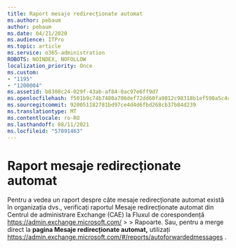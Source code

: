 ```yaml
---
title: Raport mesaje redirecționate automat
ms.author: pebaum
author: pebaum
ms.date: 04/21/2020
ms.audience: ITPro
ms.topic: article
ms.service: o365-administration
ROBOTS: NOINDEX, NOFOLLOW
localization_priority: Once
ms.custom:
- "1195"
- "1200004"
ms.assetid: b8308c24-029f-43ab-af84-0ac97e6ff9d7
ms.openlocfilehash: f501b9c74b7480a706def72dd60fa9012c98318b1ef590a5c4c9c17d707d5240
ms.sourcegitcommit: 920051182781bd97ce4d4d6fbd268cb37b84d239
ms.translationtype: MT
ms.contentlocale: ro-RO
ms.lasthandoff: 08/11/2021
ms.locfileid: "57891463"
---
```

# <a name="auto-forwarded-messages-report"></a>Raport mesaje redirecționate automat

Pentru a vedea un raport despre câte mesaje redirecționate automat [](https://docs.microsoft.com/exchange/monitoring/mail-flow-reports/mfr-auto-forwarded-messages-report) există în organizația dvs., verificați raportul Mesaje redirecționate automat din Centrul de administrare Exchange (CAE) la Fluxul de corespondență <https://admin.exchange.microsoft.com/> \>  \> Rapoarte. Sau, pentru a merge direct la **pagina Mesaje redirecționate automat,** utilizați <https://admin.exchange.microsoft.com/#/reports/autoforwardedmessages> .
  